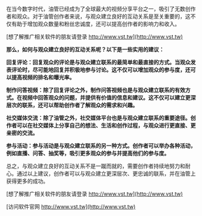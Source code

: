 在当今数字时代，油管已经成为了全球最大的视频分享平台之一，吸引了无数创作者和观众。对于油管创作者来说，与观众建立良好的互动关系是至关重要的，这不仅有助于增加观众数量和粉丝忠诚度，还可以提高创作者的影响力和收入。

[想了解推广相关软件的朋友请登录 http://www.vst.tw](http://www.vst.tw)

**那么，如何与观众建立良好的互动关系呢？以下是一些实用的建议：**

**回复评论：回复观众的评论是与观众建立联系的最简单和最直接的方式。当观众发表评论时，尽可能地回复并积极地参与讨论。这不仅可以增加观众的参与度，还可以提高视频的排名和曝光率。**

**制作问答视频：除了回复评论之外，制作问答视频也是与观众建立联系的有效方式。在视频中回答观众的问题，并提供有价值的信息和建议。这不仅可以建立更深层次的联系，还可以帮助创作者了解观众的需求和兴趣。**

**社交媒体交流：除了油管之外，社交媒体平台也是与观众建立联系的重要途径。创作者可以在社交媒体上分享自己的想法、生活和创作过程，与观众进行更直接、更亲密的交流。**

**参与活动：参与活动是与观众建立联系的另一种方式。创作者可以举办各种活动，例如直播、问答、抽奖等，吸引更多观众的参与并提高他们的参与度。**

总之，与观众建立良好的互动关系不是一蹴而就的，需要创作者持续地努力和耐心。通过以上建议，创作者可以与观众建立更深层次、更忠诚的联系，并在油管上获得更多的成功。

[想了解推广相关软件的朋友请登录 http://www.vst.tw](http://www.vst.tw)


[访问软件官网 http://www.vst.tw](http://www.vst.tw)
